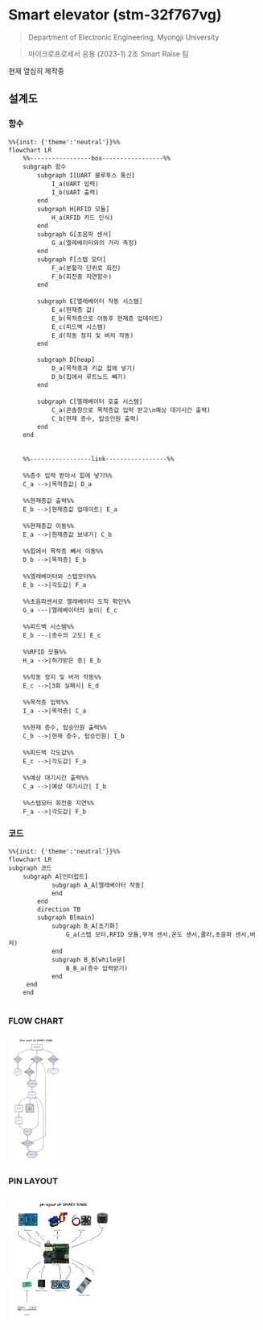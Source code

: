 # Smart elevator (stm-32f767vg)

>  Department of Electronic Engineering, Myongji University

> 마이크로프로세서 응용 (2023-1) 2조 Smart Raise 팀 

현재 열심히 제작중

## 설계도

### 함수

```mermaid
%%{init: {'theme':'neutral'}}%%
flowchart LR
	%%-----------------box-----------------%%
	subgraph 함수
		subgraph I[UART 블루투스 통신]
			I_a(UART 입력)
			I_b(UART 출력)
		end	
		subgraph H[RFID 모듈]
			H_a(RFID 카드 인식)
		end	
		subgraph G[초음파 센서]
			G_a(엘레베이터와의 거리 측정)
		end	
		subgraph F[스텝 모터]
			F_a(분할각 단위로 회전)
			F_b(회전중 지연함수)
		end
	
		subgraph E[엘레베이터 작동 시스템]
			E_a(현재층 값)
			E_b(목적층으로 이동후 현재층 업데이트)
			E_c(피드백 시스템)
			E_d(작동 정지 및 버저 작동)
		end
	
		subgraph D[heap]
			D_a(목적층과 키값 힙에 넣기)
			D_b(힙에서 루트노드 빼기)
		end
	
		subgraph C[엘레베이터 호출 시스템]
			C_a(콘솔창으로 목적층값 입력 받고\n예상 대기시간 출력)
			C_b(현재 층수, 탑승인원 출력)
		end
	end
	
	
	%%-----------------link-----------------%%
	
	%%층수 입력 받아서 힙에 넣기%%
	C_a -->|목적층값| D_a 
	
	%%현재층값 출력%%
	E_b -->|현재층값 업데이트| E_a
    
    %%현재층값 이동%%
    E_a -->|현재층값 보내기| C_b
	
	%%힙에서 목적층 빼서 이동%%
	D_b -->|목적층| E_b
	
	%%엘레베이터와 스텝모터%%
	E_b -->|각도값| F_a
	
	%%초음파센서로 엘레베이터 도착 확인%%
	G_a ---|엘레베이터의 높이| E_c
	
	%%피드백 시스템%%
	E_b ---|층수의 고도| E_c 
	
	%%RFID 모듈%%
	H_a -->|허가받은 층| E_b
	
	%%작동 정지 및 버저 작동%%
	E_c -->|3회 실패시| E_d
	
	%%목적층 입력%%
	I_a -->|목적층| C_a
	
	%%현재 층수, 탑승인원 출력%%
	C_b -->|현재 층수, 탑승인원| I_b
	
	%%피드백 각도값%%
	E_c -->|각도값| F_a
	
	%%예상 대기시간 출력%%
	C_a -->|예상 대기시간| I_b
	
	%%스텝모터 회전중 지연%%
	F_a -->|각도값| F_b
```

### 코드

```mermaid
%%{init: {'theme':'neutral'}}%%
flowchart LR
subgraph 코드
	subgraph A[인터럽트]
			subgraph A_A[엘레베이터 작동]
			end
		end
		direction TB
		subgraph B[main]
			subgraph B_A[초기화]
				G_a(스텝 모터,RFID 모듈,무게 센서,온도 센서,쿨러,초음파 센서,버저)
			end
			subgraph B_B[while문]
				B_B_a(층수 입력받기)
			end
   	 end
	end
	
```



### FLOW CHART

<img src="./description/flowchart.png" alt="flowchart" style="zoom: 25%;" />

### PIN LAYOUT

<img src="./description/module.png" alt="module" style="zoom:25%;" />

